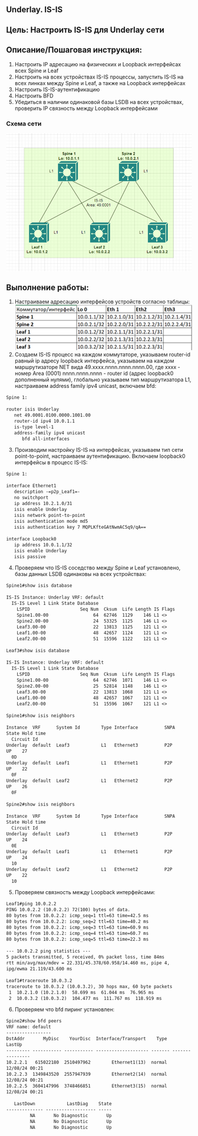 ## **Underlay. IS-IS**
## **Цель: Настроить IS-IS для Underlay сети**
## **Описание/Пошаговая инструкция:**
1. Настроить IP адресацию на физических и Loopback интерфейсах всех Spine и Leaf
2. Настроить на всех устройствах IS-IS процессы, запустить IS-IS на всех линках между Spine и Leaf, а также на Loopback интерфейсах
3. Настроить IS-IS-аутентификацию
4. Настроить BFD
5. Убедиться в наличии одинаковой базы LSDB на всех устройствах, проверить IP связность между Loopback интерфейсами

### **Схема сети**
![alt text](image.png)

## **Выполнение работы:**
1. Настраиваем адресацию интерфейсов устройств согласно таблицы:
![alt text](image-1.png)
2. Создаем IS-IS процесс на каждом коммутаторе, указываем router-id равный ip адресу loopback интерфейса, указываем на каждом маршрутизаторе NET вида 49.xxxx.nnnn.nnnn.nnnn.00, где xxxx - номер Area (0001) nnnn.nnnn.nnnn - router id (адрес loopback0 дополненный нулями), глобально указываем тип маршрутизатора L1, настраиваем address family ipv4 unicast, включаем bfd:
```
Spine 1:

router isis Underlay
   net 49.0001.0100.0000.1001.00
   router-id ipv4 10.0.1.1
   is-type level-1
   address-family ipv4 unicast
      bfd all-interfaces
```
3. Производим настройку IS-IS на интерфейсах, указываем тип сети point-to-point, настраиваем аутентификацию. Включаем loopback0 интерфейсы в процесс IS-IS:
```
Spine 1:

interface Ethernet1
   description -=p2p_Leaf1=-
   no switchport
   ip address 10.2.1.0/31
   isis enable Underlay
   isis network point-to-point
   isis authentication mode md5
   isis authentication key 7 MQPLKfteGAtNwmAC5q9/qA==

interface Loopback0
   ip address 10.0.1.1/32
   isis enable Underlay
   isis passive
```
4. Проверяем что IS-IS соседство между Spine и Leaf установлено, базы данных LSDB одинаковы на всех устройствах:

```
Spine1#show isis database 

IS-IS Instance: Underlay VRF: default
  IS-IS Level 1 Link State Database
    LSPID                   Seq Num  Cksum  Life Length IS Flags
    Spine1.00-00                 64  62746  1129    146 L1 <>
    Spine2.00-00                 24  53325  1125    146 L1 <>
    Leaf3.00-00                  22  13813  1125    121 L1 <>
    Leaf1.00-00                  48  42657  1124    121 L1 <>
    Leaf2.00-00                  51  15596  1122    121 L1 <>

Leaf3#show isis database 

IS-IS Instance: Underlay VRF: default
  IS-IS Level 1 Link State Database
    LSPID                   Seq Num  Cksum  Life Length IS Flags
    Spine1.00-00                 64  62746  1071    146 L1 <>
    Spine2.00-00                 25  52814  1148    146 L1 <>
    Leaf3.00-00                  22  13813  1068    121 L1 <>
    Leaf1.00-00                  48  42657  1067    121 L1 <>
    Leaf2.00-00                  51  15596  1067    121 L1 <>

Spine1#show isis neighbors 
 
Instance  VRF      System Id        Type Interface          SNPA              State Hold time 
  Circuit Id          
Underlay  default  Leaf3            L1   Ethernet3          P2P               UP    27        
  0D                  
Underlay  default  Leaf1            L1   Ethernet1          P2P               UP    22        
  0F                  
Underlay  default  Leaf2            L1   Ethernet2          P2P               UP    26        
  0F                  

Spine2#show isis neighbors 
 
Instance  VRF      System Id        Type Interface          SNPA              State Hold time 
  Circuit Id          
Underlay  default  Leaf3            L1   Ethernet3          P2P               UP    24        
  0E                  
Underlay  default  Leaf1            L1   Ethernet1          P2P               UP    24        
  10                  
Underlay  default  Leaf2            L1   Ethernet2          P2P               UP    22        
  10   
```
5. Проверяем связность между Loopback интерфейсами:
```
Leaf1#ping 10.0.2.2
PING 10.0.2.2 (10.0.2.2) 72(100) bytes of data.
80 bytes from 10.0.2.2: icmp_seq=1 ttl=63 time=42.5 ms
80 bytes from 10.0.2.2: icmp_seq=2 ttl=63 time=40.2 ms
80 bytes from 10.0.2.2: icmp_seq=3 ttl=63 time=60.9 ms
80 bytes from 10.0.2.2: icmp_seq=4 ttl=63 time=60.7 ms
80 bytes from 10.0.2.2: icmp_seq=5 ttl=63 time=22.3 ms

--- 10.0.2.2 ping statistics ---
5 packets transmitted, 5 received, 0% packet loss, time 84ms
rtt min/avg/max/mdev = 22.331/45.378/60.958/14.460 ms, pipe 4, ipg/ewma 21.119/43.600 ms

Leaf1#traceroute 10.0.3.2
traceroute to 10.0.3.2 (10.0.3.2), 30 hops max, 60 byte packets
 1  10.2.1.0 (10.2.1.0)  58.699 ms  61.044 ms  76.965 ms
 2  10.0.3.2 (10.0.3.2)  104.477 ms  111.767 ms  118.919 ms
```
6. Проверяем что bfd пиринг установлен:

```
Spine2#show bfd peers 
VRF name: default
-----------------
DstAddr       MyDisc    YourDisc  Interface/Transport    Type           LastUp 
--------- ----------- ----------- -------------------- ------- ----------------
10.2.2.1   615022180  2510497962        Ethernet1(13)  normal   12/08/24 00:21 
10.2.2.3  1349843520  2557947939        Ethernet2(14)  normal   12/08/24 00:21 
10.2.2.5  3604147996  3748466851        Ethernet3(15)  normal   12/08/24 00:21 

   LastDown            LastDiag    State
-------------- ------------------- -----
         NA       No Diagnostic       Up
         NA       No Diagnostic       Up
         NA       No Diagnostic       Up

```
